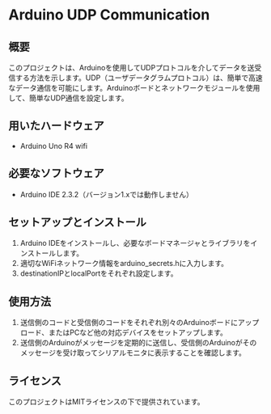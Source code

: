 # Arduino UDP Communication

## 概要
このプロジェクトは、Arduinoを使用してUDPプロトコルを介してデータを送受信する方法を示します。UDP（ユーザデータグラムプロトコル）は、簡単で高速なデータ通信を可能にします。Arduinoボードとネットワークモジュールを使用して、簡単なUDP通信を設定します。

## 用いたハードウェア
- Arduino Uno R4 wifi

## 必要なソフトウェア
- Arduino IDE 2.3.2（バージョン1.xでは動作しません）

## セットアップとインストール
1. Arduino IDEをインストールし、必要なボードマネージャとライブラリをインストールします。
2. 適切なWiFiネットワーク情報をarduino_secrets.hに入力します。
3. destinationIPとlocalPortをそれぞれ設定します。

## 使用方法
1. 送信側のコードと受信側のコードをそれぞれ別々のArduinoボードにアップロード、またはPCなど他の対応デバイスをセットアップします。
2. 送信側のArduinoがメッセージを定期的に送信し、受信側のArduinoがそのメッセージを受け取ってシリアルモニタに表示することを確認します。

## ライセンス
このプロジェクトはMITライセンスの下で提供されています。
